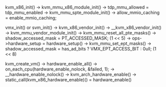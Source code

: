 

kvm_x86_init()
-> kvm_mmu_x86_module_init()
   -> tdp_mmu_allowed = tdp_mmu_enabled
   -> kvm_mmu_spte_module_init()
      -> allow_mmio_caching = enable_mmio_caching;


vmx_init() or svm_init()
-> kvm_x86_vendor_init()
   -> __kvm_x86_vendor_init()
      -> kvm_mmu_vendor_module_init()
         -> kvm_mmu_reset_all_pte_masks()
            -> shadow_accessed_mask = PT_ACCESSED_MASK; (1 << 5)
   -> ops->hardware_setup = hardware_setup()
      -> kvm_mmu_set_ept_masks()
         -> shadow_accessed_mask = has_ad_bits ? VMX_EPT_ACCESS_BIT : 0ull; (1 << 8)

kvm_create_vm()
-> hardware_enable_all()
   -> on_each_cpu(hardware_enable_nolock, &failed, 1);
      -> __hardware_enable_nolock()
         -> kvm_arch_hardware_enable()
            -> static_call(kvm_x86_hardware_enable)() = hardware_enable()

